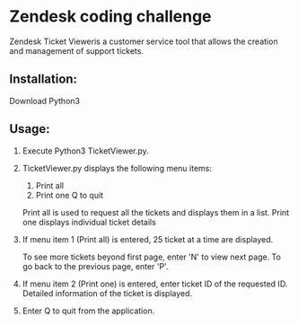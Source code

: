 # Zendesk coding challenge

Zendesk Ticket Vieweris a customer service tool that allows the creation and management of support tickets.

## Installation:

Download Python3

## Usage:

1.  Execute Python3 TicketViewer.py.

2.  TicketViewer.py displays the following menu items:

	1. Print all 
	2. Print one
	Q to quit

	Print all is used to request all the tickets and displays them in a list.
	Print one displays individual ticket details

3.  If menu item 1 (Print all) is entered, 25 ticket at a time are displayed.

    To see more tickets beyond first page, enter 'N' to view next page.
    To go back to the previous page, enter 'P'.

4.  If menu item 2 (Print one) is entered, enter ticket ID of the requested ID.  
    Detailed information of the ticket is displayed.

5.  Enter Q to quit from the application.



